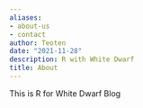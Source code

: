 ```yaml
---
aliases:
- about-us
- contact
author: Teoten
date: "2021-11-28"
description: R with White Dwarf
title: About
---
```


This is R for White Dwarf Blog
